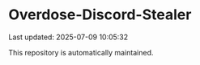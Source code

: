 # Overdose-Discord-Stealer

Last updated: 2025-07-09 10:05:32

This repository is automatically maintained.
